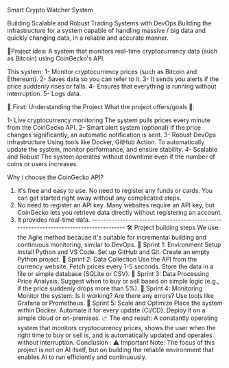 Smart Crypto Watcher System

Building Scalable and Robust Trading Systems with DevOps
Building the infrastructure for a system capable of handling massive / big data and quickly changing data, in a reliable and accurate manner. 

📌Project idea:
A system that monitors real-time cryptocurrency data (such as Bitcoin) using CoinGecko's API.

This system:
1- Monitor cryptocurrency prices (such as Bitcoin and Ethereum).
2- Saves data so you can refer to it.
3- It sends you alerts if the price suddenly rises or falls.
4- Ensures that everything is running without interruption.
5- Logs data.

🧠 First: Understanding the Project
What the project offers/goals 🎯:

1- Live cryptocurrency monitoring
The system pulls prices every minute from the CoinGecko API.
2- Smart alert system (optional)
If the price changes significantly, an automatic notification is sent.
3- Robust DevOps infrastructure
Using tools like Docker, GitHub Action.
To automatically update the system, monitor performance, and ensure stability.
4- Scalable and Robust
The system operates without downtime even if the number of coins or users increases.

Why i choose the CoinGecko API?
1. It's free and easy to use.
No need to register any funds or cards.
You can get started right away without any complicated steps.
2. No need to register an API key.
Many websites require an API key, but CoinGecko lets you retrieve data directly without registering an account.
3. It provides real-time data.
—------------------------------------------------------------------------------------
🛠️ Project building steps
 We use the Agile method because it's suitable for incremental building and continuous monitoring, similar to DevOps.
📌 Sprint 1: Environment Setup
Install Python and VS Code.
Set up GitHub and Git.
Create an empty Python project.
📌 Sprint 2: Data Collection
Use the API from the currency website.
Fetch prices every 1-5 seconds.
Store the data in a file or simple database (SQLite or CSV).
📌 Sprint 3: Data Processing
Price Analysis.
Suggest when to buy or sell based on simple logic (e.g., if the price suddenly drops more than 5%).
📌 Sprint 4: Monitoring
Monitor the system: Is it working? Are there any errors?
Use tools like Grafana or Prometheus.
📌 Sprint 5: Scale and Optimize
Place the system within Docker.
Automate it for every update (CI/CD).
Deploy it on a simple cloud or on-premises.
📈 The end result:
A constantly operating system that monitors cryptocurrency prices, shows the user when the right time to buy or sell is, and is automatically updated and operates without interruption.
Conclusion :
⚠️ Important Note:
The focus of this project is not on AI itself, but on building the reliable environment that enables AI to run efficiently and continuously.




